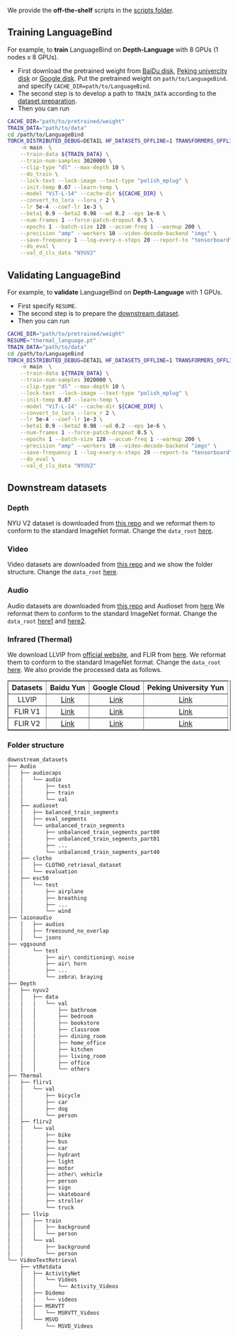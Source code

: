 We provide the **off-the-shelf** scripts in the [scripts folder](scripts).

## Training LanguageBind 

For example, to **train** LanguageBind on **Depth-Language** with 8 GPUs (1 nodes x 8 GPUs).
* First download the pretrained weight from [BaiDu disk](https://pan.baidu.com/s/1co46bkuUJXr8ePPKp1WWgA?pwd=ofm6), [Peking univercity disk](https://disk.pku.edu.cn:443/link/9CA764E6307790B01D2D4F7E314E8E43) or [Google disk](https://drive.google.com/drive/folders/1VQYZlqfKmCMuHffypf5F96odyMCEI87H?usp=drive_link). Put the pretrained weight on `path/to/LanguageBind`. and specify ```CACHE_DIR=path/to/LanguageBind```.
* The second step is to develop a path to ```TRAIN_DATA``` according to the [dataset preparation](https://github.com/PKU-YuanGroup/LanguageBind#-vidal-10m).
* Then you can run

```bash
CACHE_DIR="path/to/pretrained/weight"
TRAIN_DATA="path/to/data"
cd /path/to/LanguageBind
TORCH_DISTRIBUTED_DEBUG=DETAIL HF_DATASETS_OFFLINE=1 TRANSFORMERS_OFFLINE=1 torchrun --nnodes=1 --nproc_per_node 8 \
    -m main  \
    --train-data ${TRAIN_DATA} \
    --train-num-samples 3020000 \
    --clip-type "dl" --max-depth 10 \
    --do_train \
    --lock-text --lock-image --text-type "polish_mplug" \
    --init-temp 0.07 --learn-temp \
    --model "ViT-L-14" --cache-dir ${CACHE_DIR} \
    --convert_to_lora --lora_r 2 \
    --lr 5e-4 --coef-lr 1e-3 \
    --beta1 0.9 --beta2 0.98 --wd 0.2 --eps 1e-6 \
    --num-frames 1 --force-patch-dropout 0.5 \
    --epochs 1 --batch-size 128 --accum-freq 1 --warmup 200 \
    --precision "amp" --workers 10 --video-decode-backend "imgs" \
    --save-frequency 1 --log-every-n-steps 20 --report-to "tensorboard" --resume "latest" \
    --do_eval \
    --val_d_cls_data "NYUV2"
```


## Validating LanguageBind 

For example, to **validate** LanguageBind on **Depth-Language** with 1 GPUs.
* First specify ```RESUME```.
* The second step is to prepare the [downstream dataset](https://github.com/PKU-YuanGroup/LanguageBind/blob/main/TRAIN_AND_VALIDATE.md#downstream-datasets).
* Then you can run

```bash
CACHE_DIR="path/to/pretrained/weight"
RESUME="thermal_language.pt"
TRAIN_DATA="path/to/data"
cd /path/to/LanguageBind
TORCH_DISTRIBUTED_DEBUG=DETAIL HF_DATASETS_OFFLINE=1 TRANSFORMERS_OFFLINE=1 torchrun --nproc_per_node 1 \
    -m main  \
    --train-data ${TRAIN_DATA} \
    --train-num-samples 3020000 \
    --clip-type "dl" --max-depth 10 \
    --lock-text --lock-image --text-type "polish_mplug" \
    --init-temp 0.07 --learn-temp \
    --model "ViT-L-14" --cache-dir ${CACHE_DIR} \
    --convert_to_lora --lora_r 2 \
    --lr 5e-4 --coef-lr 1e-3 \
    --beta1 0.9 --beta2 0.98 --wd 0.2 --eps 1e-6 \
    --num-frames 1 --force-patch-dropout 0.5 \
    --epochs 1 --batch-size 128 --accum-freq 1 --warmup 200 \
    --precision "amp" --workers 10 --video-decode-backend "imgs" \
    --save-frequency 1 --log-every-n-steps 20 --report-to "tensorboard" --resume ${RESUME} \
    --do_eval \
    --val_d_cls_data "NYUV2"
```

## Downstream datasets

### Depth
NYU V2 dataset is downloaded from [this repo](https://github.com/TUI-NICR/nicr-scene-analysis-datasets/tree/main/nicr_scene_analysis_datasets/datasets/nyuv2) and we reformat them to conform to the standard ImageNet format. Change the ```data_root``` [here](https://github.com/PKU-YuanGroup/LanguageBind/blob/main/data/build_datasets.py#L192).

### Video
Video datasets are downloaded from [this repo](https://github.com/jpthu17/HBI) and we show the folder structure. Change the ```data_root``` [here](https://github.com/PKU-YuanGroup/LanguageBind/blob/main/data/build_datasets.py#L74).

### Audio
Audio datasets are downloaded from [this repo](https://github.com/OFA-Sys/ONE-PEACE/blob/main/datasets.md#audio) and Audioset from [here](https://github.com/qiuqiangkong/audioset_tagging_cnn#1-download-dataset).We reformat them to conform to the standard ImageNet format. Change the ```data_root``` [here1](https://github.com/PKU-YuanGroup/LanguageBind/blob/main/data/build_datasets.py#L144) and [here2](https://github.com/PKU-YuanGroup/LanguageBind/blob/main/data/build_datasets.py#L159).

### Infrared (Thermal)
We download LLVIP from [official website](https://bupt-ai-cz.github.io/LLVIP/), and FLIR from [here](https://www.flir.com/oem/adas/adas-dataset-form/). We reformat them to conform to the standard ImageNet format. Change the ```data_root``` [here](https://github.com/PKU-YuanGroup/LanguageBind/blob/main/data/build_datasets.py#L24). We also provide the processed data as follows.

<div align="center">
<table border="1" width="100%">
    <tr align="center">
        <th>Datasets</th><th>Baidu Yun</th><th>Google Cloud</th><th>Peking University Yun</th>
    </tr>
    <tr align="center">
        <td>LLVIP</td><td><a href="https://pan.baidu.com/s/15HPVr016F7eO9005NDRJTg?pwd=46fh">Link</a></td><td><a href="https://drive.google.com/file/d/1RfKNR8q6dHiAHB4OlYecnkUSx-ghLuEO/view?usp=drive_link">Link</a></td><td><a href="https://disk.pku.edu.cn:443/link/30D592EA37AC7C411264801A74994376">Link</a></td>
    </tr>
    <tr align="center">
        <td>FLIR V1</td><td><a href="https://pan.baidu.com/s/1ZDSo5VPxJ4SA7wS_rNk0uQ?pwd=l491">Link</a></td><td><a href="https://drive.google.com/file/d/1CezCLJ4GUfPMFimitPfK40OV2j2Kr8t8/view?usp=drive_link">Link</a></td><td><a href="https://disk.pku.edu.cn:443/link/AD89D6ADE2CAC2407B00650870CBBDEC">Link</a></td>
    </tr>
    <tr align="center">
        <td>FLIR V2</td><td><a href="https://pan.baidu.com/s/16xdr2aQkHo3zJ4KbaTmO3Q?pwd=tj9f">Link</a></td><td><a href="https://drive.google.com/file/d/1Z2ThG5QH-9biFI2-Z8k2fBKSA6Nrees6/view?usp=drive_link">Link</a></td><td><a href="https://disk.pku.edu.cn:443/link/E06C010970B0ED51926700D2F7A21EA8">Link</a></td>
    </tr>
</table>
</div>

### Folder structure
```bash
downstream_datasets
├── Audio
│   ├── audiocaps
│   │   └── audio
│   │       ├── test
│   │       ├── train
│   │       └── val
│   ├── audioset
│   │   ├── balanced_train_segments
│   │   ├── eval_segments
│   │   └── unbalanced_train_segments
│   │       ├── unbalanced_train_segments_part00
│   │       ├── unbalanced_train_segments_part01
│   │       ├── ...
│   │       └── unbalanced_train_segments_part40
│   ├── clotho
│   │   ├── CLOTHO_retrieval_dataset
│   │   └── evaluation
│   ├── esc50
│   │   └── test
│   │       ├── airplane
│   │       ├── breathing
│   │       ├── ...
│   │       └── wind
├── laionaudio
│   │   ├── audios
│   │   ├── freesound_no_overlap
│   │   └── jsons
├── vggsound
│       └── test
│           ├── air\ conditioning\ noise
│           ├── air\ horn
│           ├── ...
│           └── zebra\ braying
├── Depth
│   ├── nyuv2
│   │   ├── data
│   │   │   └── val
│   │   │       ├── bathroom
│   │   │       ├── bedroom
│   │   │       ├── bookstore
│   │   │       ├── classroom
│   │   │       ├── dining_room
│   │   │       ├── home_office
│   │   │       ├── kitchen
│   │   │       ├── living_room
│   │   │       ├── office
│   │   │       └── others
├── Thermal
│   ├── flirv1
│   │   └── val
│   │       ├── bicycle
│   │       ├── car
│   │       ├── dog
│   │       └── person
│   ├── flirv2
│   │   └── val
│   │       ├── bike
│   │       ├── bus
│   │       ├── car
│   │       ├── hydrant
│   │       ├── light
│   │       ├── motor
│   │       ├── other\ vehicle
│   │       ├── person
│   │       ├── sign
│   │       ├── skateboard
│   │       ├── stroller
│   │       └── truck
│   ├── llvip
│   │   ├── train
│   │   │   ├── background
│   │   │   └── person
│   │   └── val
│   │       ├── background
│   │       └── person
└── VideoTextRetrieval
    ├── vtRetdata
    │   ├── ActivityNet
    │   │   └── Videos
    │   │       └── Activity_Videos
    │   ├── Didemo
    │   │   └── videos
    │   ├── MSRVTT
    │   │   └── MSRVTT_Videos
    │   └── MSVD
    │       └── MSVD_Videos
```

